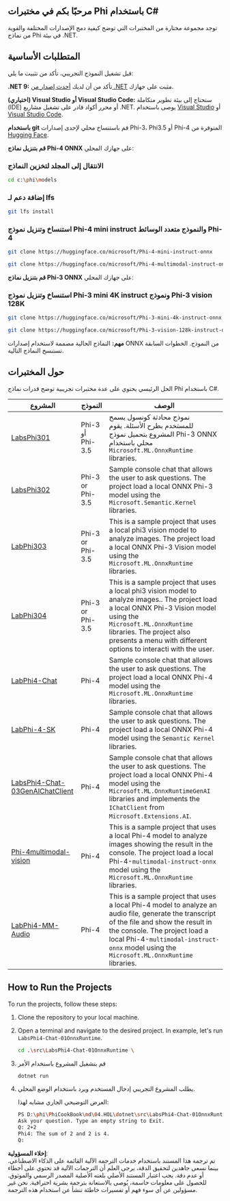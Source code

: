 ## مرحبًا بكم في مختبرات Phi باستخدام C#

توجد مجموعة مختارة من المختبرات التي توضح كيفية دمج الإصدارات المختلفة والقوية من نماذج Phi في بيئة .NET.

## المتطلبات الأساسية

قبل تشغيل النموذج التجريبي، تأكد من تثبيت ما يلي:

**.NET 9:** تأكد من أن لديك [أحدث إصدار من .NET](https://dotnet.microsoft.com/download/dotnet?WT.mc_id=aiml-137032-kinfeylo) مثبت على جهازك.

**(اختياري) Visual Studio أو Visual Studio Code:** ستحتاج إلى بيئة تطوير متكاملة (IDE) أو محرر أكواد قادر على تشغيل مشاريع .NET. يوصى باستخدام [Visual Studio](https://visualstudio.microsoft.com?WT.mc_id=aiml-137032-kinfeylo) أو [Visual Studio Code](https://code.visualstudio.com?WT.mc_id=aiml-137032-kinfeylo).

**باستخدام git** قم باستنساخ محلي لإحدى إصدارات Phi-3، Phi3.5 أو Phi-4 المتوفرة من [Hugging Face](https://huggingface.co/collections/lokinfey/phi-4-family-679c6f234061a1ab60f5547c).

**قم بتنزيل نماذج Phi-4 ONNX** على جهازك المحلي:

### الانتقال إلى المجلد لتخزين النماذج

```bash
cd c:\phi\models
```

### إضافة دعم لـ lfs

```bash
git lfs install 
```

### استنساخ وتنزيل نموذج Phi-4 mini instruct والنموذج متعدد الوسائط Phi-4

```bash
git clone https://huggingface.co/microsoft/Phi-4-mini-instruct-onnx

git clone https://huggingface.co/microsoft/Phi-4-multimodal-instruct-onnx
```

**قم بتنزيل نماذج Phi-3 ONNX** على جهازك المحلي:

### استنساخ وتنزيل نموذج Phi-3 mini 4K instruct ونموذج Phi-3 vision 128K

```bash
git clone https://huggingface.co/microsoft/Phi-3-mini-4k-instruct-onnx

git clone https://huggingface.co/microsoft/Phi-3-vision-128k-instruct-onnx-cpu
```

**مهم:** النماذج الحالية مصممة لاستخدام إصدارات ONNX من النموذج. الخطوات السابقة تستنسخ النماذج التالية.

## حول المختبرات

الحل الرئيسي يحتوي على عدة مختبرات تجريبية توضح قدرات نماذج Phi باستخدام C#.

| المشروع | النموذج | الوصف |
| ------------ | -----------| ----------- |
| [LabsPhi301](../../../../../md/04.HOL/dotnet/src/LabsPhi301) | Phi-3 أو Phi-3.5 | نموذج محادثة كونسول يسمح للمستخدم بطرح الأسئلة. يقوم المشروع بتحميل نموذج Phi-3 ONNX محلي باستخدام `Microsoft.ML.OnnxRuntime` libraries. |
| [LabsPhi302](../../../../../md/04.HOL/dotnet/src/LabsPhi302) | Phi-3 or Phi-3.5 | Sample console chat that allows the user to ask questions. The project load a local ONNX Phi-3 model using the `Microsoft.Semantic.Kernel` libraries. |
| [LabPhi303](../../../../../md/04.HOL/dotnet/src/LabsPhi303) | Phi-3 or Phi-3.5 | This is a sample project that uses a local phi3 vision model to analyze images. The project load a local ONNX Phi-3 Vision model using the `Microsoft.ML.OnnxRuntime` libraries. |
| [LabPhi304](../../../../../md/04.HOL/dotnet/src/LabsPhi304) | Phi-3 or Phi-3.5 | This is a sample project that uses a local phi3 vision model to analyze images.. The project load a local ONNX Phi-3 Vision model using the `Microsoft.ML.OnnxRuntime` libraries. The project also presents a menu with different options to interacti with the user. | 
| [LabPhi4-Chat](../../../../../md/04.HOL/dotnet/src/LabsPhi4-Chat-01OnnxRuntime) | Phi-4 | Sample console chat that allows the user to ask questions. The project load a local ONNX Phi-4 model using the `Microsoft.ML.OnnxRuntime` libraries. |
| [LabPhi-4-SK](../../../../../md/04.HOL/dotnet/src/LabsPhi4-Chat-02SK) | Phi-4 | Sample console chat that allows the user to ask questions. The project load a local ONNX Phi-4 model using the `Semantic Kernel` libraries. |
| [LabsPhi4-Chat-03GenAIChatClient](../../../../../md/04.HOL/dotnet/src/LabsPhi4-Chat-03GenAIChatClient) | Phi-4 | Sample console chat that allows the user to ask questions. The project load a local ONNX Phi-4 model using the `Microsoft.ML.OnnxRuntimeGenAI` libraries and implements the `IChatClient` from `Microsoft.Extensions.AI`. |
| [Phi-4multimodal-vision](../../../../../md/04.HOL/dotnet/src/LabsPhi4-MultiModal-01Images) | Phi-4 | This is a sample project that uses a local Phi-4 model to analyze images showing the result in the console. The project load a local Phi-4-`multimodal-instruct-onnx` model using the `Microsoft.ML.OnnxRuntime` libraries. |
| [LabPhi4-MM-Audio](../../../../../md/04.HOL/dotnet/src/LabsPhi4-MultiModal-02Audio) | Phi-4 |This is a sample project that uses a local Phi-4 model to analyze an audio file, generate the transcript of the file and show the result in the console. The project load a local Phi-4-`multimodal-instruct-onnx` model using the `Microsoft.ML.OnnxRuntime` libraries. |

## How to Run the Projects

To run the projects, follow these steps:

1. Clone the repository to your local machine.

1. Open a terminal and navigate to the desired project. In example, let's run `LabsPhi4-Chat-01OnnxRuntime`.

    ```bash
    cd .\src\LabsPhi4-Chat-01OnnxRuntime \
    ```

1. قم بتشغيل المشروع باستخدام الأمر

    ```bash
    dotnet run
    ```

1. يطلب المشروع التجريبي إدخال المستخدم ويرد باستخدام الوضع المحلي.

   العرض التوضيحي الجاري مشابه لهذا:

   ```bash
   PS D:\phi\PhiCookBook\md\04.HOL\dotnet\src\LabsPhi4-Chat-01OnnxRuntime> dotnet run
   Ask your question. Type an empty string to Exit.
   Q: 2+2
   Phi4: The sum of 2 and 2 is 4.
   Q:
   ```

**إخلاء المسؤولية**:  
تم ترجمة هذا المستند باستخدام خدمات الترجمة الآلية القائمة على الذكاء الاصطناعي. بينما نسعى جاهدين لتحقيق الدقة، يرجى العلم أن الترجمات الآلية قد تحتوي على أخطاء أو عدم دقة. يجب اعتبار المستند الأصلي بلغته الأصلية المصدر الرسمي والموثوق. للحصول على معلومات حاسمة، يُوصى بالاستعانة بترجمة بشرية احترافية. نحن غير مسؤولين عن أي سوء فهم أو تفسيرات خاطئة تنشأ عن استخدام هذه الترجمة.